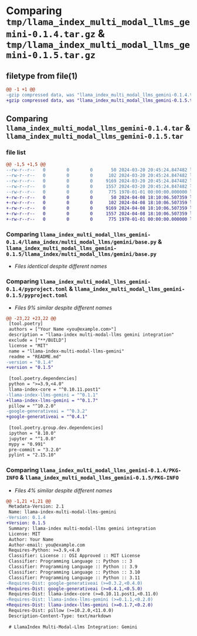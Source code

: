 # Comparing `tmp/llama_index_multi_modal_llms_gemini-0.1.4.tar.gz` & `tmp/llama_index_multi_modal_llms_gemini-0.1.5.tar.gz`

## filetype from file(1)

```diff
@@ -1 +1 @@
-gzip compressed data, was "llama_index_multi_modal_llms_gemini-0.1.4.tar", max compression
+gzip compressed data, was "llama_index_multi_modal_llms_gemini-0.1.5.tar", max compression
```

## Comparing `llama_index_multi_modal_llms_gemini-0.1.4.tar` & `llama_index_multi_modal_llms_gemini-0.1.5.tar`

### file list

```diff
@@ -1,5 +1,5 @@
--rw-r--r--   0        0        0       50 2024-03-20 20:45:24.847482 llama_index_multi_modal_llms_gemini-0.1.4/README.md
--rw-r--r--   0        0        0      102 2024-03-20 20:45:24.847482 llama_index_multi_modal_llms_gemini-0.1.4/llama_index/multi_modal_llms/gemini/__init__.py
--rw-r--r--   0        0        0     9169 2024-03-20 20:45:24.847482 llama_index_multi_modal_llms_gemini-0.1.4/llama_index/multi_modal_llms/gemini/base.py
--rw-r--r--   0        0        0     1557 2024-03-20 20:45:24.847482 llama_index_multi_modal_llms_gemini-0.1.4/pyproject.toml
--rw-r--r--   0        0        0      775 1970-01-01 00:00:00.000000 llama_index_multi_modal_llms_gemini-0.1.4/PKG-INFO
+-rw-r--r--   0        0        0       50 2024-04-08 18:10:06.507359 llama_index_multi_modal_llms_gemini-0.1.5/README.md
+-rw-r--r--   0        0        0      102 2024-04-08 18:10:06.507359 llama_index_multi_modal_llms_gemini-0.1.5/llama_index/multi_modal_llms/gemini/__init__.py
+-rw-r--r--   0        0        0     9169 2024-04-08 18:10:06.507359 llama_index_multi_modal_llms_gemini-0.1.5/llama_index/multi_modal_llms/gemini/base.py
+-rw-r--r--   0        0        0     1557 2024-04-08 18:10:06.507359 llama_index_multi_modal_llms_gemini-0.1.5/pyproject.toml
+-rw-r--r--   0        0        0      775 1970-01-01 00:00:00.000000 llama_index_multi_modal_llms_gemini-0.1.5/PKG-INFO
```

### Comparing `llama_index_multi_modal_llms_gemini-0.1.4/llama_index/multi_modal_llms/gemini/base.py` & `llama_index_multi_modal_llms_gemini-0.1.5/llama_index/multi_modal_llms/gemini/base.py`

 * *Files identical despite different names*

### Comparing `llama_index_multi_modal_llms_gemini-0.1.4/pyproject.toml` & `llama_index_multi_modal_llms_gemini-0.1.5/pyproject.toml`

 * *Files 9% similar despite different names*

```diff
@@ -23,22 +23,22 @@
 [tool.poetry]
 authors = ["Your Name <you@example.com>"]
 description = "llama-index multi-modal-llms gemini integration"
 exclude = ["**/BUILD"]
 license = "MIT"
 name = "llama-index-multi-modal-llms-gemini"
 readme = "README.md"
-version = "0.1.4"
+version = "0.1.5"
 
 [tool.poetry.dependencies]
 python = ">=3.9,<4.0"
 llama-index-core = "^0.10.11.post1"
-llama-index-llms-gemini = "^0.1.1"
+llama-index-llms-gemini = "^0.1.7"
 pillow = "^10.2.0"
-google-generativeai = "^0.3.2"
+google-generativeai = "^0.4.1"
 
 [tool.poetry.group.dev.dependencies]
 ipython = "8.10.0"
 jupyter = "^1.0.0"
 mypy = "0.991"
 pre-commit = "3.2.0"
 pylint = "2.15.10"
```

### Comparing `llama_index_multi_modal_llms_gemini-0.1.4/PKG-INFO` & `llama_index_multi_modal_llms_gemini-0.1.5/PKG-INFO`

 * *Files 4% similar despite different names*

```diff
@@ -1,21 +1,21 @@
 Metadata-Version: 2.1
 Name: llama-index-multi-modal-llms-gemini
-Version: 0.1.4
+Version: 0.1.5
 Summary: llama-index multi-modal-llms gemini integration
 License: MIT
 Author: Your Name
 Author-email: you@example.com
 Requires-Python: >=3.9,<4.0
 Classifier: License :: OSI Approved :: MIT License
 Classifier: Programming Language :: Python :: 3
 Classifier: Programming Language :: Python :: 3.9
 Classifier: Programming Language :: Python :: 3.10
 Classifier: Programming Language :: Python :: 3.11
-Requires-Dist: google-generativeai (>=0.3.2,<0.4.0)
+Requires-Dist: google-generativeai (>=0.4.1,<0.5.0)
 Requires-Dist: llama-index-core (>=0.10.11.post1,<0.11.0)
-Requires-Dist: llama-index-llms-gemini (>=0.1.1,<0.2.0)
+Requires-Dist: llama-index-llms-gemini (>=0.1.7,<0.2.0)
 Requires-Dist: pillow (>=10.2.0,<11.0.0)
 Description-Content-Type: text/markdown
 
 # LlamaIndex Multi-Modal-Llms Integration: Gemini
```

